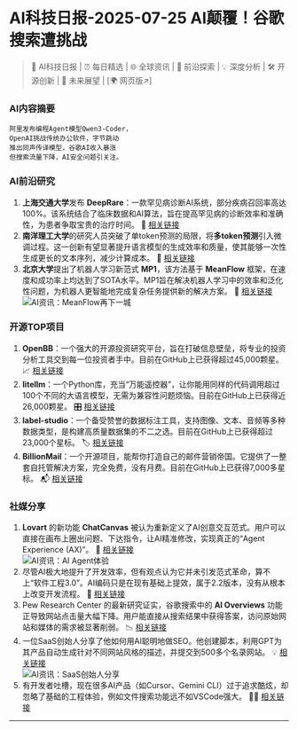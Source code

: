 
# AI科技日报-2025-07-25 AI颠覆！谷歌搜索遭挑战
> 🤖 AI科技日报 | ⏰ 每日精选 | 🌐 全球资讯 | 🔬 前沿探索 | 💡 深度分析 | 🛠️ 开源创新 | 🚀 未来展望 | [🌍 网页版↗️]
### **AI内容摘要**
```
阿里发布编程Agent模型Qwen3-Coder，
OpenAI挑战传统办公软件，字节跳动
推出同声传译模型，谷歌AI收入暴涨
但搜索流量下降，AI安全问题引关注。
```
### AI前沿研究
1.  **上海交通大学**发布 **DeepRare**：一款罕见病诊断AI系统，部分疾病召回率高达100%。该系统结合了临床数据和AI算法，旨在提高罕见病的诊断效率和准确性，为患者争取宝贵的治疗时间。 🧬
    [相关链接](https://x.com/aigclink/status/1948305536493216177)
2.  **南洋理工大学**的研究人员突破了单token预测的局限，将**多token预测**引入微调过程。这一创新有望显著提升语言模型的生成效率和质量，使其能够一次性生成更长的文本序列，减少计算成本。 🚀
    [相关链接](https://www.qbitai.com/2025/07/312348.html)
3.  **北京大学**提出了机器人学习新范式 **MP1**，该方法基于 **MeanFlow** 框架，在速度和成功率上均达到了SOTA水平。MP1旨在解决机器人学习中的效率和泛化性问题，为机器人更智能地完成复杂任务提供新的解决方案。 🤖
    [相关链接](https://www.jiqizhixin.com/articles/2025-07-24-16)
    <br/>![AI资讯：MeanFlow再下一城](https://cdn.jiqizhixin.com/assets/global/logo-4819103cf20202b394b95f4d561b26f2959f5be5b58198c02f5a869244beff8c.png)
### 开源TOP项目
1.  **OpenBB**：一个强大的开源投资研究平台，旨在打破信息壁垒，将专业的投资分析工具交到每一位投资者手中。目前在GitHub上已获得超过45,000颗星。 📈
    [相关链接](https://github.com/OpenBB-finance/OpenBB)
2.  **litellm**：一个Python库，充当“万能遥控器”，让你能用同样的代码调用超过100个不同的大语言模型，无需为兼容性问题烦恼。目前在GitHub上已获得近26,000颗星。 🎛️
    [相关链接](https://github.com/BerriAI/litellm)
3.  **label-studio**：一个备受赞誉的数据标注工具，支持图像、文本、音频等多种数据类型，是构建高质量数据集的不二之选。目前在GitHub上已获得超过23,000个星标。 🏷️
    [相关链接](https://github.com/HumanSignal/label-studio)
4.  **BillionMail**：一个开源项目，能帮你打造自己的邮件营销帝国。它提供了一整套自托管解决方案，完全免费，没有月费。目前在GitHub上已获得7,000多星标。 📬
    [相关链接](https://github.com/aaPanel/BillionMail)
### 社媒分享
1.  **Lovart** 的新功能 **ChatCanvas** 被认为重新定义了AI创意交互范式。用户可以直接在画布上圈出问题、下达指令，让AI精准修改，实现真正的“Agent Experience (AX)”。 🎨
    [相关链接](https://m.okjike.com/originalPosts/6881c420003901b635d3215b)
    <br/>![AI资讯：AI Agent体验](https://cdnv2.ruguoapp.com/FtOtFm9OTe44wDvRgFChtVTWDkvCv3.jpeg)
2.  尽管AI极大地提升了开发效率，但有观点认为它并未引发范式革命，算不上“软件工程3.0”。AI编码只是在现有基础上提效，属于2.2版本，没有从根本上改变开发流程。 🤔
    [相关链接](https://x.com/dotey/status/1948100215447101562)
3.  Pew Research Center 的最新研究证实，谷歌搜索中的 **AI Overviews** 功能正导致网站点击量大幅下降。用户能直接从搜索结果中获得答案，访问原始网站和媒体的需求被显著削弱。 📉
    [相关链接](https://t.me/hackernews100cn/11327)
4.  一位SaaS创始人分享了他如何用AI聪明地做SEO。他创建脚本，利用GPT为其产品自动生成针对不同网站风格的描述，并提交到500多个名录网站。 💡
    [相关链接](https://www.reddit.com/r/artificial/comments/1m7k1le/how_i_used_ai_to_automate_seo_backlinks_for_my/)
    <br/>![AI资讯：SaaS创始人分享](https://cdn.jsdmirror.com/gh/justlovemaki/imagehub@main/images/2025/07/news_01k0yn1e7sf7hrb1h43ajbtn18.avif)
5.  有开发者吐槽，现在很多AI产品（如Cursor、Gemini CLI）过于追求酷炫，却忽略了基础的工程体验，例如文件搜索功能远不如VSCode强大。 🤦‍♀️
    [相关链接](https://m.okjike.com/originalPosts/6881d66fa01570e66742bf82)
---